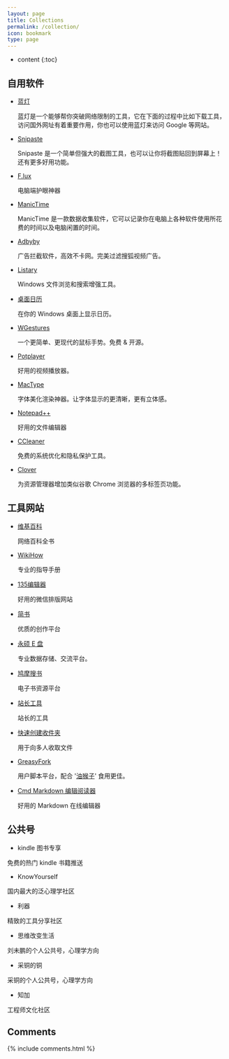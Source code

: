 ```yaml
---
layout: page
title: Collections
permalink: /collection/
icon: bookmark
type: page
---
```


* content
{:toc}

## 自用软件

* [蓝灯][1]

    蓝灯是一个能够帮你突破网络限制的工具，它在下面的过程中比如下载工具，访问国外网址有着重要作用，你也可以使用蓝灯来访问 Google 等网站。
    
* [Snipaste ][2]
  
    Snipaste 是一个简单但强大的截图工具，也可以让你将截图贴回到屏幕上！还有更多好用功能。

* [F.lux][3]

   电脑端护眼神器
 
* [ManicTime][4]

   ManicTime 是一款数据收集软件，它可以记录你在电脑上各种软件使用所花费的时间以及电脑闲置的时间。
   
* [Adbyby][5]

   广告拦截软件，高效不卡网。完美过滤搜狐视频广告。
   
* [Listary][6]

  Windows 文件浏览和搜索增强工具。
  
* [桌面日历][7]

  在你的 Windows 桌面上显示日历。
  
* [WGestures][8]

  一个更简单、更现代的鼠标手势。免费 & 开源。
 
* [Potplayer][9]

  好用的视频播放器。

* [MacType][10]

   字体美化渲染神器。让字体显示的更清晰，更有立体感。

* [Notepad++][11]

  好用的文件编辑器

* [CCleaner][12]

  免费的系统优化和隐私保护工具。
  
* [Clover][13]

  为资源管理器增加类似谷歌 Chrome 浏览器的多标签页功能。
  
## 工具网站

* [维基百科][14]
  
  网络百科全书

* [WikiHow][15]

  专业的指导手册
  
* [135编辑器][16]

  好用的微信排版网站
  
* [简书][17]

  优质的创作平台

* [永硕 E 盘][18]
  
  专业数据存储、交流平台。

* [鸠摩搜书][19]

  电子书资源平台
  
* [站长工具][20]

  站长的工具
  
* [快速创建收件夹][21]

  用于向多人收取文件

* [GreasyFork][22]

  用户脚本平台，配合 '[油猴子][23]' 食用更佳。

* [Cmd Markdown 编辑阅读器][24] 

  好用的 Markdown 在线编辑器
 
## 公共号

* kindle 图书专享

免费的热门 kindle 书籍推送

* KnowYourself

国内最大的泛心理学社区

* 利器

精致的工具分享社区

* 思维改变生活

刘未鹏的个人公共号，心理学方向

* 采铜的铜

采铜的个人公共号，心理学方向

* 知加

工程师文化社区
  
 


  [1]: https://github.com/getlantern/forum/issues/833
  [2]: https://zh.snipaste.com/index.html
  [3]: https://justgetflux.com/
  [4]: http://www.manictime.com/
  [5]: http://www.adbyby.com/
  [6]: http://www.listary.com/
  [7]: http://www.desktopcal.com/usa/index.php
  [8]: http://www.yingdev.com/projects/wgestures
  [9]: http://potplayer.daum.net/?lang=zh_CN
  [10]: http://www.mactype.net/
  [11]: https://notepad-plus-plus.org/
  [12]: https://www.piriform.com/
  [13]: http://cn.ejie.me/
  [14]: https://zh.wikipedia.org
  [15]: http://zh.wikihow.com/%E9%A6%96%E9%A1%B5
  [16]: http://www.135editor.com/?
  [17]: http://www.jianshu.com/
  [18]: http://www.ys168.com/
  [19]: https://www.jiumodiary.com/
  [20]: http://tool.chinaz.com/
  [21]: http://xzc.cn/
  [22]: https://greasyfork.org/zh-CN.com/
  [23]: http://tampermonkey.net/
  [24]: https://www.zybuluo.com/mdeditor
  

## Comments

{% include comments.html %}
